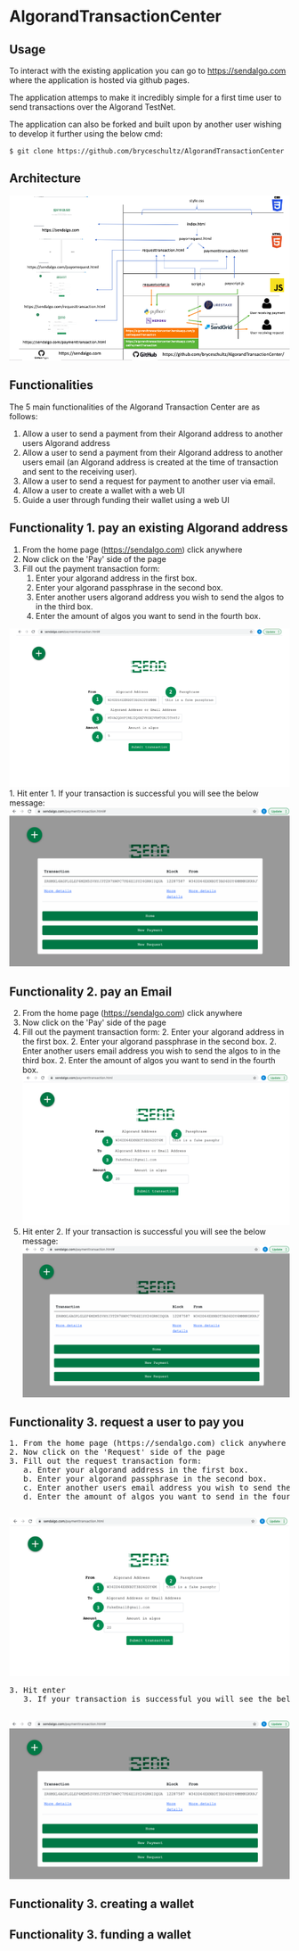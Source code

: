 # AlgorandTransactionCenter

## Usage
To interact with the existing application you can go to https://sendalgo.com where the application is hosted via github pages.

The application attemps to make it incredibly simple for a first time user to send transactions over the Algorand TestNet.

The application can also be forked and built upon by another user wishing to develop it further using the below cmd:
````
$ git clone https://github.com/bryceschultz/AlgorandTransactionCenter
````

## Architecture
<img src="documentation-images/SendAlgoArchitecture.png">

## Functionalities
The 5 main functionalities of the Algorand Transaction Center are as follows:
1. Allow a user to send a payment from their Algorand address to another users Algorand address
2. Allow a user to send a payment from their Algorand address to another users email (an Algorand address is created at the time of transaction and sent to the receiving user).
3. Allow a user to send a request for payment to another user via email.
4. Allow a user to create a wallet with a web UI
5. Guide a user through funding their wallet using a web UI

## Functionality 1. pay an existing Algorand address
1. From the home page (https://sendalgo.com) click anywhere
1. Now click on the 'Pay' side of the page
1. Fill out the payment transaction form:
   1. Enter your algorand address in the first box.
   1. Enter your algorand passphrase in the second box.
   1. Enter another users algorand address you wish to send the algos to in the third box.
   1. Enter the amount of algos you want to send in the fourth box.
  <img src="documentation-images/paymenttransaction.png">
1. Hit enter
   1. If your transaction is successful you will see the below message:
  <img src="documentation-images/paymentsuccessful.png">

## Functionality 2. pay an Email
2. From the home page (https://sendalgo.com) click anywhere
2. Now click on the 'Pay' side of the page
2. Fill out the payment transaction form:
   2. Enter your algorand address in the first box.
   2. Enter your algorand passphrase in the second box.
   2. Enter another users email address you wish to send the algos to in the third box.
   2. Enter the amount of algos you want to send in the fourth box.
   <img src="documentation-images/paymenttransactiontoemail.png">
2. Hit enter
   2. If your transaction is successful you will see the below message:
   <img src="documentation-images/paymentsuccessful.png">
  
  ## Functionality 3. request a user to pay you
  <pre>
1. From the home page (https://sendalgo.com) click anywhere
2. Now click on the 'Request' side of the page
3. Fill out the request transaction form:
   a. Enter your algorand address in the first box.
   b. Enter your algorand passphrase in the second box.
   c. Enter another users email address you wish to send the algos to in the third box.
   d. Enter the amount of algos you want to send in the fourth box.
   </pre>
   <img src="documentation-images/paymenttransactiontoemail.png">
   <pre>
3. Hit enter
   3. If your transaction is successful you will see the below message:
   </pre>
   <img src="documentation-images/paymentsuccessful.png">
  
  ## Functionality 3. creating a wallet
  
  ## Functionality 3. funding a wallet
